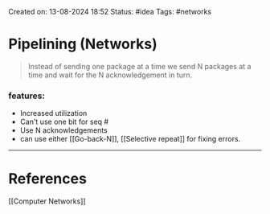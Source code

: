 Created on: 13-08-2024 18:52
Status: #idea
Tags: #networks 
# Pipelining (Networks)

> Instead of sending one package at a time we send N packages at a time and wait for the N acknowledgement in turn.

### features:
- Increased utilization 
- Can't use one bit for seq # 
- Use N acknowledgements
- can use either [[Go-back-N]], [[Selective repeat]] for fixing errors.


-----------------
# References
[[Computer Networks]]